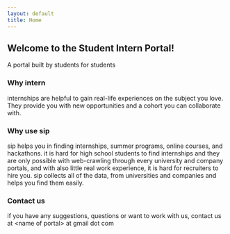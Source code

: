 ```yaml
---
layout: default
title: Home
---
```


## Welcome to the Student Intern Portal!
A portal built by students for students

### Why intern
internships are helpful to gain real-life experiences on the subject you love. They provide you with new opportunities and a cohort you can collaborate with.

### Why use sip
sip helps you in finding internships, summer programs, online courses, and hackathons. it is hard for high school students to find internships and they are only possible with web-crawling through every university and company portals, and with also little real work experience, it is hard for recruiters to hire you. sip collects all of the data, from universities and companies and helps you find them easily.

### Contact us
if you have any suggestions, questions or want to work with us, contact us at &lt;name of portal&gt; at gmail dot com